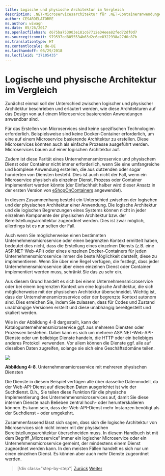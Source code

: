 ```yaml
---
title: Logische und physische Architektur im Vergleich
description: .NET-Microservicesarchitektur für .NET-Containeranwendungen | Logische und physische Architektur im Vergleich
author: CESARDELATORRE
ms.author: wiwagn
ms.date: 05/26/2017
ms.openlocfilehash: d675ba753903e181c67712e34eea82fed72df0d7
ms.sourcegitcommit: 979597cd8055534b63d2c6ee8322938a27d0c87b
ms.translationtype: HT
ms.contentlocale: de-DE
ms.lasthandoff: 06/29/2018
ms.locfileid: "37105435"
---
```

# <a name="logical-architecture-versus-physical-architecture"></a>Logische und physische Architektur im Vergleich

Zunächst einmal soll der Unterschied zwischen logischer und physischer Architektur beschrieben und erläutert werden, wie diese Architekturen auf das Design von auf einem Microservice basierenden Anwendungen anwendbar sind.

Für das Erstellen von Microservices sind keine spezifischen Technologien erforderlich. Beispielsweise sind keine Docker-Container erforderlich, um eine auf einem Microservice basierende Architektur zu erstellen. Diese Microservices könnten auch als einfache Prozesse ausgeführt werden. Microservices bauen auf einer logischen Architektur auf.

Zudem ist diese Parität eines Unternehmensmicroservice und physischem Dienst oder Container nicht immer erforderlich, wenn Sie eine umfangreiche und komplexe Anwendung erstellen, die aus dutzenden oder sogar hunderten von Diensten besteht. Dies ist auch nicht der Fall, wenn ein Microservice physisch als einzelner Dienst, Prozess oder Container implementiert werden könnte (der Einfachheit halber wird dieser Ansatz in der ersten Version von [eShopOnContainers](http://aka.ms/MicroservicesArchitecture) angewendet).

In diesem Zusammenhang besteht ein Unterschied zwischen der logischen und der physischen Architektur einer Anwendung. Die logische Architektur und die logischen Begrenzungen eines Systems können nicht in jeder einzelnen Komponente der physischen Architektur bzw. der Bereitstellungsarchitektur zugeordnet werden. Dies ist zwar möglich, allerdings ist es nur selten der Fall.

Auch wenn Sie möglicherweise einen bestimmten Unternehmensmicroservice oder einen begrenzten Kontext ermittelt haben, bedeutet dies nicht, dass die Erstellung eines einzelnen Diensts (z.B. eine ASP.NET-Web-API) oder eines einzelnen Docker-Containers für jeden Unternehmensmicroservice immer die beste Möglichkeit darstellt, diese zu implementieren. Wenn Sie über eine Regel verfügen, die festlegt, dass jeder Unternehmensmicroservice über einen einzelnen Dienst oder Container implementiert werden muss, schränkt Sie das zu sehr ein.

Aus diesem Grund handelt es sich bei einem Unternehmensmicroservice oder bei einem begrenzten Kontext um eine logische Architektur, die sich möglicherweise mit der physischen Architektur überschneidet. Wichtig ist, dass der Unternehmensmicroservice oder der begrenzte Kontext autonom sind. Dies erreichen Sie, indem Sie zulassen, dass für Codes und Zustand unabhängige Versionen erstellt und diese unabhängig bereitgestellt und skaliert werden.

Wie in der Abbildung 4-8 dargestellt, kann der Katalogunternehmensmicroservice ggf. aus mehreren Diensten oder Prozessen bestehen. Dabei kann es sich um mehrere ASP.NET-Web-API-Dienste oder um beliebige Dienste handeln, die HTTP oder ein beliebiges anderes Protokoll verwenden. Vor allem können die Dienste ggf. alle auf dieselben Daten zugreifen, solange sie sich eine Geschäftsdomäne teilen.

![](./media/image8.png)

**Abbildung 4-8**. Unternehmensmicroservice mit mehreren physischen Diensten

Die Dienste in diesem Beispiel verfügen alle über dasselbe Datenmodell, da der Web-API-Dienst auf dieselben Daten ausgerichtet ist wie der Suchdienst. D.h., Sie teilen diese Funktion für die physische Implementierung des Unternehmensmicroservices auf, damit Sie diese internen Dienste nach Belieben zentral hoch- oder herunterskalieren können. Es kann sein, dass der Web-API-Dienst mehr Instanzen benötigt als der Suchdienst – oder umgekehrt.

Zusammenfassend lässt sich sagen, dass sich die logische Architektur von Microservices sich nicht immer mit der physischen Bereitstellungsarchitektur überschneiden muss. In diesem Handbuch ist mit dem Begriff „Microservice“ immer ein logischer Microservice oder ein Unternehmensmicroservice gemeint, der mindestens einem Dienst zugeordnet werden kann. In den meisten Fällen handelt es sich nur um einen einzelnen Dienst. Es können aber auch mehr Dienste zugeordnet werden.


>[!div class="step-by-step"]
[Zurück](data-sovereignty-per-microservice.md)
[Weiter](distributed-data-management.md)
